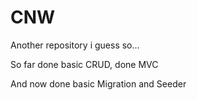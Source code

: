 # CNW
Another repository i guess so...

So far done basic CRUD, done MVC

And now done basic Migration and Seeder